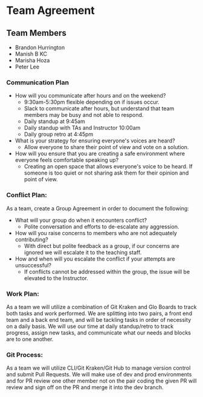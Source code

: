 # Team Agreement

## Team Members
* Brandon Hurrington
* Manish B KC
* Marisha Hoza
* Peter Lee

### Communication Plan
* How will you communicate after hours and on the weekend?
  * 9:30am-5:30pm flexible depending on if issues occur. 
  * Slack to communicate after hours, but understand that team members may be busy and not able to respond.
  * Daily standup at 9:45am
  * Daily standup with TAs and Instructor 10:00am
  * Daily group retro at 4:45pm
* What is your strategy for ensuring everyone's voices are heard?
  * Allow everyone to share their point of view and vote on a solution. 
* How will you ensure that you are creating a safe environment where everyone feels comfortable speaking up?
  * Creating an open space that allows everyone's voice to be heard. If someone is too quiet or not sharing ask them for their opinion and point of view. 

### Conflict Plan:
As a team, create a Group Agreement in order to document the following:
* What will your group do when it encounters conflict?
  * Polite conversation and efforts to de-escalate any aggression. 
* How will you raise concerns to members who are not adequately contributing?
  * With direct but polite feedback as a group, if our concerns are ignored we will escalate it to the teaching staff.
* How and when will you escalate the conflict if your attempts are unsuccessful?
  * If conflicts cannot be addressed within the group, the issue will be elevated to the Instructor.

### Work Plan:
As a team we will utilize a combination of Git Kraken and Glo Boards to track both tasks and work performed. We are splitting into two pairs, a front end team and a back end team, and will be tackling tasks in order of necessity on a daily basis. We will use our time at daily standup/retro to track progress, assign new tasks, and communicate what our needs and blocks are to one another.

### Git Process:
As a team we will utilize CLI/Git Kraken/Git Hub to manage version control and submit Pull Requests. We will make use of dev and prod environments and for PR review one other member not on the pair coding the given PR will review and sign off on the PR and merge it into the dev branch.
